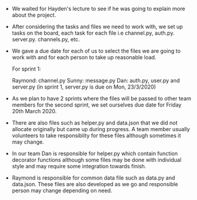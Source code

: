 - We waited for Hayden's lecture to see if he was going to explain more about the project.
- After considering the tasks and files we need to work with, we set up tasks on the board, each task for each file i.e channel.py, auth.py. server.py. channels.py, etc.
- We gave a due date for each of us to select the files we are going to work with and for each person to take up reasonable load.

    For sprint 1:

    Raymond: channel.py
    Sunny: message.py
    Dan: auth.py, user.py and server.py (in sprint 1, server.py is due on Mon, 23/3/2020)

- As we plan to have 2 sprints where the files will be passed to other team members for the second sprint, we set ourselves due date for Friday 20th March 2020.
- There are also files such as helper.py and data.json that we did not allocate originally but came up during progress. A team member usually volunteers to take responsiblity for these files although sometimes it may change.
- In our team Dan is responsible for helper.py which contain function decorator functions although some files may be done with individual style and may require some integration towards finish.
- Raymond is responsible for common data file such as data.py and data.json. These files are also developed as we go and responsible person may change depending on need.